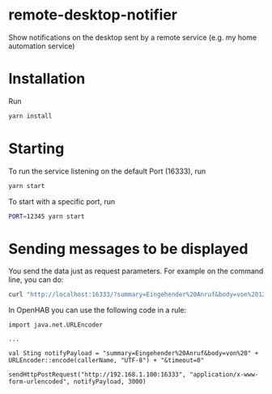 # remote-desktop-notifier

Show notifications on the desktop sent by a remote service (e.g. my home
automation service)

# Installation

Run

```bash
yarn install
```

# Starting

To run the service listening on the default Port (16333), run

```bash
yarn start
```

To start with a specific port, run

```bash
PORT=12345 yarn start
```

# Sending messages to be displayed

You send the data just as request parameters. For example on the command line,
you can do:

```bash
curl "http://localhost:16333/?summary=Eingehender%20Anruf&body=von%20123"
```

In OpenHAB you can use the following code in a rule:

```xtext
import java.net.URLEncoder

...

val Sting notifyPayload = "summary=Eingehender%20Anruf&body=von%20" + URLEncoder::encode(callerName, "UTF-8") + "&timeout=0"

sendHttpPostRequest("http://192.168.1.100:16333", "application/x-www-form-urlencoded", notifyPayload, 3000)
```
